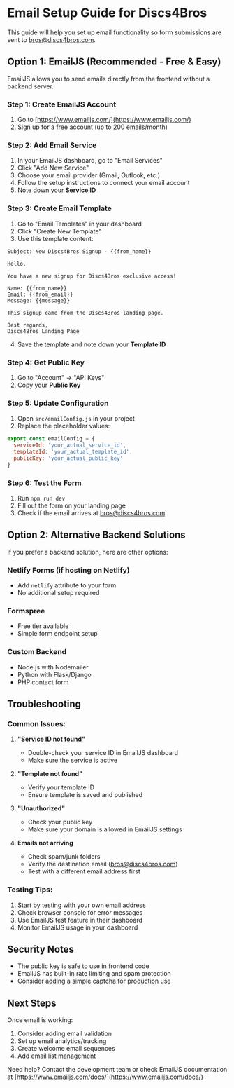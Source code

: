 # Email Setup Guide for Discs4Bros

This guide will help you set up email functionality so form submissions are sent to bros@discs4bros.com.

## Option 1: EmailJS (Recommended - Free & Easy)

EmailJS allows you to send emails directly from the frontend without a backend server.

### Step 1: Create EmailJS Account
1. Go to [https://www.emailjs.com/](https://www.emailjs.com/)
2. Sign up for a free account (up to 200 emails/month)

### Step 2: Add Email Service
1. In your EmailJS dashboard, go to "Email Services"
2. Click "Add New Service"
3. Choose your email provider (Gmail, Outlook, etc.)
4. Follow the setup instructions to connect your email account
5. Note down your **Service ID**

### Step 3: Create Email Template
1. Go to "Email Templates" in your dashboard
2. Click "Create New Template"
3. Use this template content:

```
Subject: New Discs4Bros Signup - {{from_name}}

Hello,

You have a new signup for Discs4Bros exclusive access!

Name: {{from_name}}
Email: {{from_email}}
Message: {{message}}

This signup came from the Discs4Bros landing page.

Best regards,
Discs4Bros Landing Page
```

4. Save the template and note down your **Template ID**

### Step 4: Get Public Key
1. Go to "Account" → "API Keys"
2. Copy your **Public Key**

### Step 5: Update Configuration
1. Open `src/emailConfig.js` in your project
2. Replace the placeholder values:

```javascript
export const emailConfig = {
  serviceId: 'your_actual_service_id',
  templateId: 'your_actual_template_id',
  publicKey: 'your_actual_public_key'
}
```

### Step 6: Test the Form
1. Run `npm run dev`
2. Fill out the form on your landing page
3. Check if the email arrives at bros@discs4bros.com

## Option 2: Alternative Backend Solutions

If you prefer a backend solution, here are other options:

### Netlify Forms (if hosting on Netlify)
- Add `netlify` attribute to your form
- No additional setup required

### Formspree
- Free tier available
- Simple form endpoint setup

### Custom Backend
- Node.js with Nodemailer
- Python with Flask/Django
- PHP contact form

## Troubleshooting

### Common Issues:

1. **"Service ID not found"**
   - Double-check your service ID in EmailJS dashboard
   - Make sure the service is active

2. **"Template not found"**
   - Verify your template ID
   - Ensure template is saved and published

3. **"Unauthorized"**
   - Check your public key
   - Make sure your domain is allowed in EmailJS settings

4. **Emails not arriving**
   - Check spam/junk folders
   - Verify the destination email (bros@discs4bros.com)
   - Test with a different email address first

### Testing Tips:

1. Start by testing with your own email address
2. Check browser console for error messages
3. Use EmailJS test feature in their dashboard
4. Monitor EmailJS usage in your dashboard

## Security Notes

- The public key is safe to use in frontend code
- EmailJS has built-in rate limiting and spam protection
- Consider adding a simple captcha for production use

## Next Steps

Once email is working:
1. Consider adding email validation
2. Set up email analytics/tracking
3. Create welcome email sequences
4. Add email list management

Need help? Contact the development team or check EmailJS documentation at [https://www.emailjs.com/docs/](https://www.emailjs.com/docs/)
